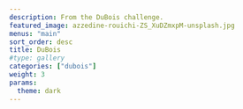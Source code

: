 ```yaml
---
description: From the DuBois challenge.
featured_image: azzedine-rouichi-ZS_XuDZmxpM-unsplash.jpg
menus: "main"
sort_order: desc
title: DuBois
#type: gallery
categories: ["dubois"]
weight: 3
params:
  theme: dark
---
```

